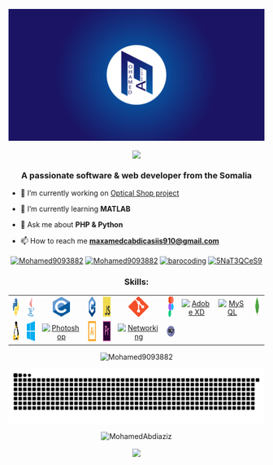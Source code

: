 <p align="center">
  <img src="https://github.com/MohamedAbdiaziz/MohamedAbdiaziz/blob/main/Untitled-1-4-01.png">
  
  <div id="badges" align="center">
  <img align="center" src="https://readme-typing-svg.herokuapp.com?color=63CF15&lines=🥇+I'm+Mohamed+Abdiaziz+🥇">
  </div>
</p>



<p align="center">
 <h3 align="center">A passionate software & web developer from the Somalia</h3>

- 🔭 I’m currently working on [Optical Shop project](https://github.com/MohamedAbdiaziz/OSMS-Shop-place)

- 🌱 I’m currently learning **MATLAB**

- 💬 Ask me about **PHP & Python**

- 📫 How to reach me **maxamedcabdicasiis910@gmail.com**
</p>

<p align="center">
  <a href="https://www.facebook.com/maxamed.cabdicasiis.9210" target="blank"><img align="center" src="https://raw.githubusercontent.com/rahuldkjain/github-profile-readme-generator/master/src/images/icons/Social/facebook.svg" alt="Mohamed9093882" height="30" width="40" /></a>
  <a href="https://www.instagram.com/maxamed9093882/" target="blank"><img align="center" src="https://raw.githubusercontent.com/rahuldkjain/github-profile-readme-generator/master/src/images/icons/Social/instagram.svg" alt="Mohamed9093882" height="30" width="40" /></a>
  <a href="https://wa.me/252619093882" target="blank"><img align="center" src="https://raw.githubusercontent.com/rahuldkjain/github-profile-readme-generator/master/src/images/icons/Social/whatsapp.svg" alt="barocoding" height="30" width="40" /></a>
  <a href="https://www.linkedin.com/in/mohamed-hassan-6498a2259/" target="blank"><img align="center" src="https://raw.githubusercontent.com/rahuldkjain/github-profile-readme-generator/master/src/images/icons/Social/linked-in-alt.svg" alt="5NaT3QCeS9" height="30" width="40" /></a>
  
</p>

<p align="center"> 
<h3 align="center">Skills:</h3>
<table align="center">
  <tr>
    <td align="center">
      <a href="https://www.python.org/" target="_blank" rel="noreferrer">
        <img src="https://raw.githubusercontent.com/devicons/devicon/master/icons/python/python-original.svg" alt="Python" width="40" height="40"/>
      </a>
    </td>
    <td align="center">
      <a href="https://www.java.com" target="_blank" rel="noreferrer">
        <img src="https://raw.githubusercontent.com/devicons/devicon/master/icons/java/java-original.svg" alt="Java" width="40" height="40"/>
      </a>
    </td>
    <td align="center">
      <a href="https://www.cprogramming.com/" target="_blank" rel="noreferrer">
        <img src="https://raw.githubusercontent.com/devicons/devicon/master/icons/c/c-original.svg" alt="C" width="40" height="40"/>
      </a>
    </td>
    <td align="center">
      <a href="https://www.w3schools.com/cpp/" target="_blank" rel="noreferrer">
        <img src="https://raw.githubusercontent.com/devicons/devicon/master/icons/cplusplus/cplusplus-original.svg" alt="C++" width="40" height="40"/>
      </a>
    </td>
    <td align="center">
      <a href="https://developer.mozilla.org/en-US/docs/Web/JavaScript" target="_blank" rel="noreferrer">
        <img src="https://raw.githubusercontent.com/devicons/devicon/master/icons/javascript/javascript-original.svg" alt="JavaScript" width="40" height="40"/>
      </a>
    </td>
    <td align="center">
      <a href="https://git-scm.com/" target="_blank" rel="noreferrer">
        <img src="https://raw.githubusercontent.com/devicons/devicon/master/icons/git/git-original.svg" alt="Git" width="40" height="40"/>
      </a>
    </td>
    <td align="center">
      <a href="https://www.figma.com/" target="_blank" rel="noreferrer">
        <img src="https://raw.githubusercontent.com/devicons/devicon/master/icons/figma/figma-original.svg" alt="Figma" width="40" height="40"/>
      </a>
    </td>
    <td align="center">
      <a href="https://www.adobe.com/products/xd.html" target="_blank" rel="noreferrer">
        <img src="https://helpx.adobe.com/content/dam/help/mnemonics/xd_app_RGB_2017.svg" alt="Adobe XD" width="40" height="40"/>
      </a>
    </td>
    <td align="center">
      <a href="https://www.mysql.com/" target="_blank" rel="noreferrer">
        <img src="https://labs.mysql.com/common/logos/mysql-logo.svg?v2" alt="MySQL" width="40" height="40"/>
      </a>
    </td>
    <td align="center">
      <a href="https://www.mongodb.com/" target="_blank" rel="noreferrer">
        <img src="https://raw.githubusercontent.com/devicons/devicon/master/icons/mongodb/mongodb-original.svg" alt="MongoDB" width="40" height="40"/>
      </a>
    </td>
  </tr>
  <tr>
    <td align="center">
      <a href="https://ubuntu.com/" target="_blank" rel="noreferrer">
        <img src="https://raw.githubusercontent.com/devicons/devicon/master/icons/linux/linux-original.svg" alt="Linux" width="40" height="40"/>
      </a>
    </td>
    <td align="center">
      <a href="https://www.microsoft.com/en-us/windows" target="_blank" rel="noreferrer">
        <img src="https://raw.githubusercontent.com/devicons/devicon/master/icons/windows8/windows8-original.svg" alt="Windows" width="40" height="40"/>
      </a>
    </td>
    <td align="center">
      <a href="https://www.adobe.com/products/photoshop.html" target="_blank" rel="noreferrer">
        <img src="https://www.adobe.com/cc-shared/assets/img/product-icons/svg/photoshop-40.svg" alt="Photoshop" width="40" height="40"/>
      </a>
    </td>
    <td align="center">
      <a href="https://www.adobe.com/products/illustrator.html" target="_blank" rel="noreferrer">
        <img src="https://raw.githubusercontent.com/devicons/devicon/master/icons/illustrator/illustrator-line.svg" alt="Illustrator" width="40" height="40"/>
      </a>
    </td>
    <td align="center">
      <a href="https://www.adobe.com/products/premiere.html" target="_blank" rel="noreferrer">
        <img src="https://raw.githubusercontent.com/devicons/devicon/master/icons/premierepro/premierepro-original.svg" alt="Premiere Pro" width="40" height="40"/>
      </a>
    </td>
    <td align="center">
      <a href="https://www.cisco.com/" target="_blank" rel="noreferrer">
        <img src="https://upload.wikimedia.org/wikipedia/commons/6/64/Cisco_logo.svg" alt="Networking" width="40" height="40"/>
      </a>
    </td>
    <td align="center">
      <a href="https://www.php.net/" target="_blank" rel="noreferrer">
        <img src="https://raw.githubusercontent.com/devicons/devicon/master/icons/php/php-original.svg" alt="PHP" width="40" height="40"/>
      </a>
    </td>
  </tr>
</table>

<p align="center"> <img src="https://komarev.com/ghpvc/?username=MohamedAbdiaziz&label=Profile%20views&color=0e75b6&style=flat" alt="Mohamed9093882" /> </p>


<a href="https://github.com/MohamedAbdiaziz/">
  <img align="center" src="https://raw.githubusercontent.com/plexpt/plexpt/snake/github-snake.svg">
  </a>
 
<p align="center"> 
<img align="center" src="https://github-readme-stats.vercel.app/api/top-langs?username=MohamedAbdiaziz&show_icons=true&theme=radical&locale=en&layout=compact" alt="MohamedAbdiaziz" />
</p>
 
<p align="center">
<img align="center" src="https://github-readme-stats.vercel.app/api?username=MohamedAbdiaziz&theme=highcontrast&show_icons=true&count_private=true">
</p>
<br/>

